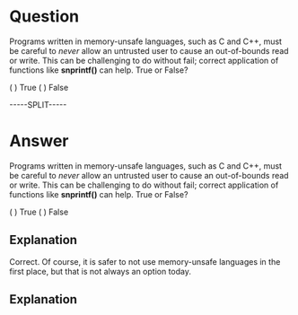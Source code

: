 # Question

Programs written in memory-unsafe languages, such as C and C++, must be careful to *never* allow an untrusted user to cause an out-of-bounds read or write. This can be challenging to do without fail; correct application of functions like **snprintf()** can help. True or False?

( ) True
( ) False

-----SPLIT-----

# Answer

Programs written in memory-unsafe languages, such as C and C++, must be careful to *never* allow an untrusted user to cause an out-of-bounds read or write. This can be challenging to do without fail; correct application of functions like **snprintf()** can help. True or False?

( ) True
( ) False

## Explanation

Correct. Of course, it is safer to not use memory-unsafe languages in the first place, but that is not always an option today.

## Explanation
